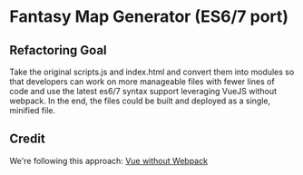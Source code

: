 # Fantasy Map Generator (ES6/7 port)

## Refactoring Goal

Take the original scripts.js and index.html and convert them into modules so that developers can work on more manageable files with fewer lines of code and use the latest es6/7 syntax support leveraging VueJS without webpack. In the end, the files could be built and deployed as a single, minified file.

## Credit

We're following this approach:
[Vue without Webpack](https://github.com/maoberlehner/goodbye-webpack-building-vue-applications-without-webpack)
